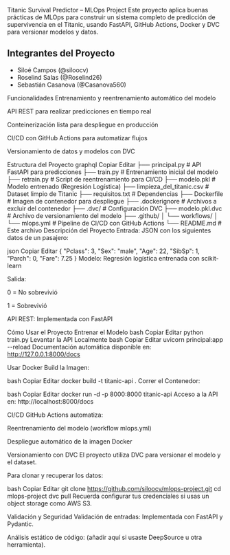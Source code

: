Titanic Survival Predictor – MLOps Project
Este proyecto aplica buenas prácticas de MLOps para construir un sistema completo de predicción de supervivencia en el Titanic, usando FastAPI, GitHub Actions, Docker y DVC para versionar modelos y datos.

## Integrantes del Proyecto

- Siloé Campos (@siloocv)
- Roselind Salas (@Roselind26)
- Sebastián Casanova (@Casanova560)

Funcionalidades
Entrenamiento y reentrenamiento automático del modelo

API REST para realizar predicciones en tiempo real

Conteinerización lista para despliegue en producción

CI/CD con GitHub Actions para automatizar flujos

Versionamiento de datos y modelos con DVC

Estructura del Proyecto
graphql
Copiar
Editar
├── principal.py                      # API FastAPI para predicciones
├── train.py                          # Entrenamiento inicial del modelo
├── retrain.py                        # Script de reentrenamiento para CI/CD
├── modelo.pkl                        # Modelo entrenado (Regresión Logística)
├── limpieza_del_titanic.csv          # Dataset limpio de Titanic
├── requisitos.txt                    # Dependencias
├── Dockerfile                        # Imagen de contenedor para despliegue
├── .dockerignore                     # Archivos a excluir del contenedor
├── .dvc/                             # Configuración DVC
├── modelo.pkl.dvc                    # Archivo de versionamiento del modelo
├── .github/
│   └── workflows/
│       └── mlops.yml                 # Pipeline de CI/CD con GitHub Actions
└── README.md                         # Este archivo
Descripción del Proyecto
Entrada: JSON con los siguientes datos de un pasajero:

json
Copiar
Editar
{
  "Pclass": 3,
  "Sex": "male",
  "Age": 22,
  "SibSp": 1,
  "Parch": 0,
  "Fare": 7.25
}
Modelo: Regresión logística entrenada con scikit-learn

Salida:

0 = No sobrevivió

1 = Sobrevivió

API REST: Implementada con FastAPI

Cómo Usar el Proyecto
Entrenar el Modelo
bash
Copiar
Editar
python train.py
Levantar la API Localmente
bash
Copiar
Editar
uvicorn principal:app --reload
Documentación automática disponible en:
http://127.0.0.1:8000/docs

Usar Docker
Build la Imagen:

bash
Copiar
Editar
docker build -t titanic-api .
Correr el Contenedor:

bash
Copiar
Editar
docker run -d -p 8000:8000 titanic-api
Acceso a la API en:
http://localhost:8000/docs

CI/CD
GitHub Actions automatiza:

Reentrenamiento del modelo (workflow mlops.yml)

Despliegue automático de la imagen Docker

Versionamiento con DVC
El proyecto utiliza DVC para versionar el modelo y el dataset.

Para clonar y recuperar los datos:

bash
Copiar
Editar
git clone https://github.com/siloocv/mlops-project.git
cd mlops-project
dvc pull
Recuerda configurar tus credenciales si usas un object storage como AWS S3.

Validación y Seguridad
Validación de entradas: Implementada con FastAPI y Pydantic.

Análisis estático de código: (añadir aquí si usaste DeepSource u otra herramienta).
